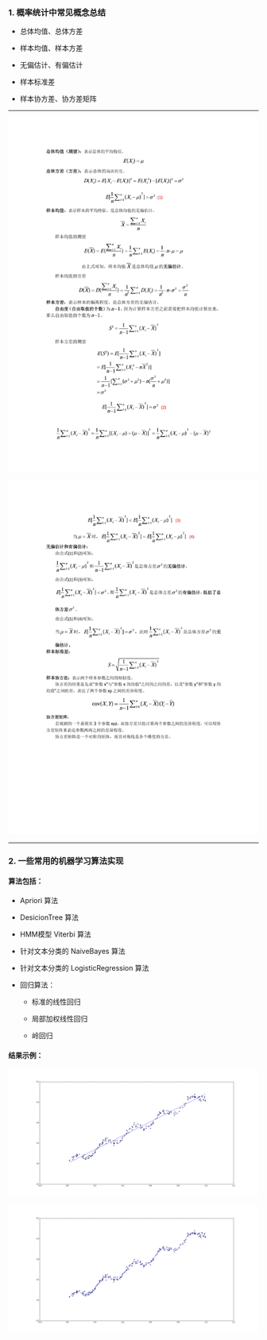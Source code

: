 ### 1. 概率统计中常见概念总结

* 总体均值、总体方差

* 样本均值、样本方差

* 无偏估计、有偏估计

* 样本标准差

* 样本协方差、协方差矩阵

*** 

![image](math_notes/math1.jpg)

![image](math_notes/math2.jpg)

*** 

### 2. 一些常用的机器学习算法实现

#### 算法包括：

* Apriori 算法

* DesicionTree 算法

* HMM模型 Viterbi 算法

* 针对文本分类的 NaiveBayes 算法

* 针对文本分类的 LogisticRegression 算法

* 回归算法：

	* 标准的线性回归
	
	* 局部加权线性回归
	
	* 岭回归

#### 结果示例：

![image](algo_notes/Regression/standRegresResults.png)

![image](algo_notes/Regression/lwlrResults.png)

